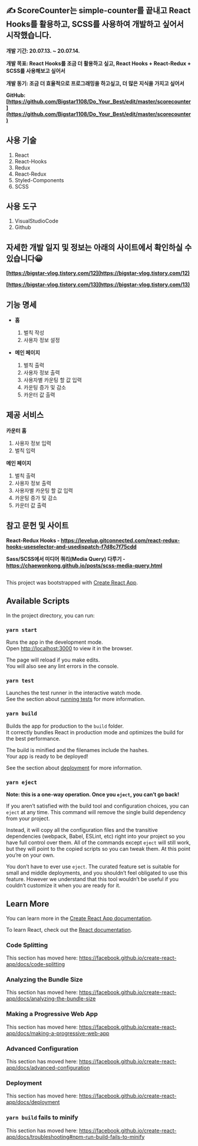 ## ✍ ScoreCounter는 simple-counter를 끝내고 React Hooks를 활용하고, SCSS를 사용하여 개발하고 싶어서 시작했습니다.

**개발 기간: 20.07.13. ~ 20.07.14.**

**개발 목표: React Hooks를 조금 더 활용하고 싶고, React Hooks + React-Redux + SCSS를 사용해보고 싶어서**

**개발 동기: 조금 더 효율적으로 프로그래밍을 하고싶고, 더 많은 지식을 가지고 싶어서**

**GitHub: [https://github.com/Bigstar1108/Do_Your_Best/edit/master/scorecounter](https://github.com/Bigstar1108/Do_Your_Best/edit/master/scorecounter)**

## 사용 기술
  1. React
  2. React-Hooks
  3. Redux
  4. React-Redux
  5. Styled-Components
  6. SCSS
  
## 사용 도구
  1. VisualStudioCode
  2. Github

## 자세한 개발 일지 및 정보는 아래의 사이트에서 확인하실 수 있습니다😀

**[https://bigstar-vlog.tistory.com/12](https://bigstar-vlog.tistory.com/12)**

**[https://bigstar-vlog.tistory.com/13](https://bigstar-vlog.tistory.com/13)**

## 기능 명세

- **홈**
  1. 벌칙 작성
  2. 사용자 정보 설정
  
- **메인 페이지**
  1. 벌칙 출력
  2. 사용자 정보 출력
  3. 사용자별 카운팅 할 값 입력
  4. 카운팅 증가 및 감소
  5. 카운터 값 출력
  
## 제공 서비스

**카운터 홈**
  1. 사용자 정보 입력
  2. 벌칙 입력
  
**메인 페이지**
  1. 벌칙 출력
  2. 사용자 정보 출력
  3. 사용자별 카운팅 할 값 입력
  4. 카운팅 증가 및 감소
  5. 카운터 값 출력
  
## 참고 문헌 및 사이트 ##

**React-Redux Hooks - https://levelup.gitconnected.com/react-redux-hooks-useselector-and-usedispatch-f7d8c7f75cdd**

**Sass/SCSS에서 미디어 쿼리(Media Query) 다루기 - https://chaewonkong.github.io/posts/scss-media-query.html**
##
This project was bootstrapped with [Create React App](https://github.com/facebook/create-react-app).

## Available Scripts

In the project directory, you can run:

### `yarn start`

Runs the app in the development mode.<br />
Open [http://localhost:3000](http://localhost:3000) to view it in the browser.

The page will reload if you make edits.<br />
You will also see any lint errors in the console.

### `yarn test`

Launches the test runner in the interactive watch mode.<br />
See the section about [running tests](https://facebook.github.io/create-react-app/docs/running-tests) for more information.

### `yarn build`

Builds the app for production to the `build` folder.<br />
It correctly bundles React in production mode and optimizes the build for the best performance.

The build is minified and the filenames include the hashes.<br />
Your app is ready to be deployed!

See the section about [deployment](https://facebook.github.io/create-react-app/docs/deployment) for more information.

### `yarn eject`

**Note: this is a one-way operation. Once you `eject`, you can’t go back!**

If you aren’t satisfied with the build tool and configuration choices, you can `eject` at any time. This command will remove the single build dependency from your project.

Instead, it will copy all the configuration files and the transitive dependencies (webpack, Babel, ESLint, etc) right into your project so you have full control over them. All of the commands except `eject` will still work, but they will point to the copied scripts so you can tweak them. At this point you’re on your own.

You don’t have to ever use `eject`. The curated feature set is suitable for small and middle deployments, and you shouldn’t feel obligated to use this feature. However we understand that this tool wouldn’t be useful if you couldn’t customize it when you are ready for it.

## Learn More

You can learn more in the [Create React App documentation](https://facebook.github.io/create-react-app/docs/getting-started).

To learn React, check out the [React documentation](https://reactjs.org/).

### Code Splitting

This section has moved here: https://facebook.github.io/create-react-app/docs/code-splitting

### Analyzing the Bundle Size

This section has moved here: https://facebook.github.io/create-react-app/docs/analyzing-the-bundle-size

### Making a Progressive Web App

This section has moved here: https://facebook.github.io/create-react-app/docs/making-a-progressive-web-app

### Advanced Configuration

This section has moved here: https://facebook.github.io/create-react-app/docs/advanced-configuration

### Deployment

This section has moved here: https://facebook.github.io/create-react-app/docs/deployment

### `yarn build` fails to minify

This section has moved here: https://facebook.github.io/create-react-app/docs/troubleshooting#npm-run-build-fails-to-minify
